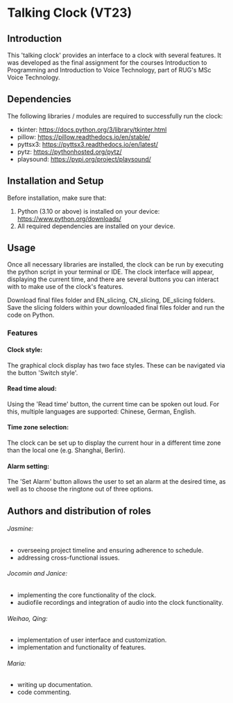 # Talking Clock (VT23)

## Introduction

This 'talking clock' provides an interface to a clock with several features. It was developed as the final assignment for the courses Introduction to Programming and Introduction to Voice Technology, part of RUG's MSc Voice Technology.

## Dependencies

The following libraries / modules are required to successfully run the clock:
- tkinter: https://docs.python.org/3/library/tkinter.html
- pillow: https://pillow.readthedocs.io/en/stable/
- pyttsx3: https://pyttsx3.readthedocs.io/en/latest/
- pytz: https://pythonhosted.org/pytz/
- playsound: https://pypi.org/project/playsound/
 
## Installation and Setup
 Before installation, make sure that:
 1. Python (3.10 or above) is installed on your device: https://www.python.org/downloads/
 2. All required dependencies are installed on your device.
 
## Usage

Once all necessary libraries are installed, the clock can be run by executing the python script in your terminal or IDE. The clock interface will appear, displaying the current time, and there are several buttons you can interact with to make use of the clock's features.

Download final files folder and EN_slicing, CN_slicing, DE_slicing folders. Save the slicing folders within your downloaded final files folder and run the code on Python.

### Features

#### Clock style:
The graphical clock display has two face styles. These can be navigated via the button 'Switch style'.

#### Read time aloud: 
Using the 'Read time' button, the current time can be spoken out loud. For this, multiple languages are supported: Chinese, German, English.

#### Time zone selection:
The clock can be set up to display the current hour in a different time zone than the local one (e.g. Shanghai, Berlin). 

#### Alarm setting:
The 'Set Alarm' button allows the user to set an alarm at the desired time, as well as to choose the ringtone out of three options.

## Authors and distribution of roles

###### Jasmine:
- overseeing project timeline and ensuring adherence to schedule.
- addressing cross-functional issues.

###### Jocomin and Janice:
- implementing the core functionality of the clock.
- audiofile recordings and integration of audio into the clock functionality.

###### Weihao, Qing:
- implementation of user interface and customization.
- implementation and functionality of features.

###### Maria:
- writing up documentation.
- code commenting.
